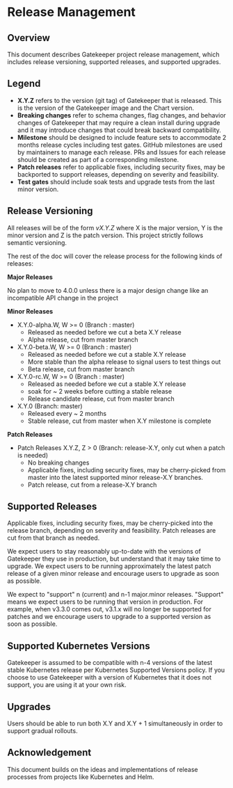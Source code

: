# Release Management

## Overview

This document describes Gatekeeper project release management, which includes release versioning, supported releases, and supported upgrades. 

## Legend

- **X.Y.Z** refers to the version (git tag) of Gatekeeper that is released. This is the version of the Gatekeeper image and the Chart version.
- **Breaking changes** refer to schema changes, flag changes, and behavior changes of Gatekeeper that may require a clean install during upgrade and it may introduce changes that could break backward compatibility. 
- **Milestone** should be designed to include feature sets to accommodate 2 months release cycles including test gates. GitHub milestones are used by maintainers to manage each release. PRs and Issues for each release should be created as part of a corresponding milestone.
- **Patch releases** refer to applicable fixes, including security fixes, may be backported to support releases, depending on severity and feasibility.
- **Test gates** should include soak tests and upgrade tests from the last minor version.

## Release Versioning

All releases will be of the form _vX.Y.Z_ where X is the major version, Y is the minor version and Z is the patch version. This project strictly follows semantic versioning.

The rest of the doc will cover the release process for the following kinds of releases:

**Major Releases**

No plan to move to 4.0.0 unless there is a major design change like an incompatible API change in the project 

**Minor Releases**

- X.Y.0-alpha.W, W >= 0 (Branch : master)
    - Released as needed before we cut a beta X.Y release
    - Alpha release, cut from master branch
- X.Y.0-beta.W, W >= 0 (Branch : master)
    - Released as needed before we cut a stable X.Y release
    - More stable than the alpha release to signal users to test things out
    - Beta release, cut from master branch
- X.Y.0-rc.W, W >= 0 (Branch : master)
    - Released as needed before we cut a stable X.Y release
    - soak for ~ 2 weeks before cutting a stable release
    - Release candidate release, cut from master branch
- X.Y.0 (Branch: master)
    - Released every ~ 2 months
    - Stable release, cut from master when X.Y milestone is complete 

**Patch Releases**

- Patch Releases X.Y.Z, Z > 0 (Branch: release-X.Y, only cut when a patch is needed)
    - No breaking changes
    - Applicable fixes, including security fixes, may be cherry-picked from master into the latest supported minor release-X.Y branches. 
    - Patch release, cut from a release-X.Y branch

## Supported Releases

Applicable fixes, including security fixes, may be cherry-picked into the release branch, depending on severity and feasibility. Patch releases are cut from that branch as needed.

We expect users to stay reasonably up-to-date with the versions of Gatekeeper they use in production, but understand that it may take time to upgrade. We expect users to be running approximately the latest patch release of a given minor release and encourage users to upgrade as soon as possible. 

We expect to "support" n (current) and n-1 major.minor releases. "Support" means we expect users to be running that version in production. For example, when v3.3.0 comes out, v3.1.x will no longer be supported for patches and we encourage users to upgrade to a supported version as soon as possible.

## Supported Kubernetes Versions

Gatekeeper is assumed to be compatible with n-4 versions of the latest stable Kubernetes release per Kubernetes Supported Versions policy. If you choose to use Gatekeeper with a version of Kubernetes that it does not support, you are using it at your own risk.

## Upgrades

Users should be able to run both X.Y and X.Y + 1 simultaneously in order to support gradual rollouts.

## Acknowledgement

This document builds on the ideas and implementations of release processes from projects like Kubernetes and Helm. 
